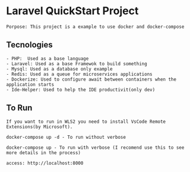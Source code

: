 # Laravel QuickStart Project
    
    Porpose: This project is a example to use docker and docker-compose

## Tecnologies
    
    - PHP:  Used as a base language
    - Laravel: Used as a base Framewok to build something
    - Mysql: Used as a database only example
    - Redis: Used as a queue for microservices applications
    - Dockerize: Used to configure await between containers when the application starts
    - Ide-Helper: Used to help the IDE productivit(only dev) 

## To Run
    If you want to run in WLS2 you need to install VsCode Remote Extensions(by Microsoft).
    
    docker-compose up -d - To run without verbose
    
    docker-compose up - To run with verbose (I recomend use this to see more details in the process)
    
    access: http://localhost:8000

